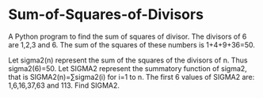 # Sum-of-Squares-of-Divisors
A Python program to find the sum of squares of divisor.
 The divisors of 6 are 1,2,3 and 6.
The sum of the squares of these numbers is 1+4+9+36=50.

Let sigma2(n) represent the sum of the squares of the divisors of n. Thus sigma2(6)=50.
Let SIGMA2 represent the summatory function of sigma2, that is SIGMA2(n)=∑sigma2(i) for i=1 to n.
The first 6 values of SIGMA2 are: 1,6,16,37,63 and 113. 
Find SIGMA2.
